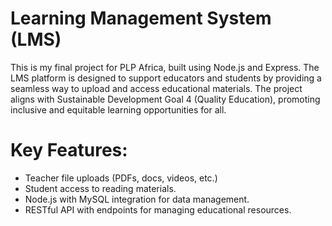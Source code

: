 # Learning Management System (LMS)

This is my final project for PLP Africa, built using Node.js and Express. The LMS platform is designed to support educators and students by providing a seamless way to upload and access educational materials. The project aligns with Sustainable Development Goal 4 (Quality Education), promoting inclusive and equitable learning opportunities for all.

# Key Features:
* Teacher file uploads (PDFs, docs, videos, etc.)
* Student access to reading materials.
* Node.js with MySQL integration for data management.
* RESTful API with endpoints for managing educational resources.
